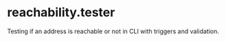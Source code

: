 # reachability.tester
Testing if an address is reachable or not in CLI with triggers and validation.

